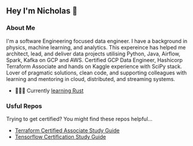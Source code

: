 ## Hey I'm Nicholas 👋


### About Me
I'm a software Engineering focused data engineer. I have a background in physics, machine learning, and analytics. This expereince has helped me architect, lead, and deliver data projects utilising Python, Java, Airflow, Spark, Kafka on GCP and AWS. Certified GCP Data Engineer, Hashicorp Terraform Associate and hands on Kaggle experience with SciPy stack. Lover of pragmatic solutions, clean code, and supporting colleagues with learning and mentoring in cloud, distributed, and streaming systems.

- 🧑🏼‍🎓 Currently [learning Rust](https://github.com/kolasniwash/advent-of-code/tree/main/rust/aoc2015)

### Usful Repos
Trying to get certified? You might find these repos helpful...
- [Terraform Certified Associate Study Guide](https://github.com/kolasniwash/terraform-associate-certification-study-guide)
- [Tensorflow Certification Study Guide](https://github.com/kolasniwash/tensorflow-certification-study-guide)
